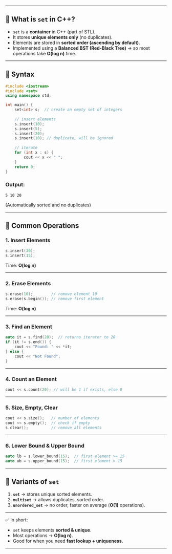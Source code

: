 
---

## 🔹 What is `set` in C++?

* `set` is a **container** in C++ (part of STL).
* It stores **unique elements only** (no duplicates).
* Elements are stored in **sorted order (ascending by default)**.
* Implemented using a **Balanced BST (Red-Black Tree)** → so most operations take **O(log n)** time.

---

## 🔹 Syntax

```cpp
#include <iostream>
#include <set>
using namespace std;

int main() {
    set<int> s;  // create an empty set of integers
    
    // insert elements
    s.insert(10);
    s.insert(5);
    s.insert(20);
    s.insert(10); // duplicate, will be ignored
    
    // iterate
    for (int x : s) {
        cout << x << " ";
    }
    return 0;
}
```

### Output:

```
5 10 20
```

(Automatically sorted and no duplicates)

---

## 🔹 Common Operations

### 1. Insert Elements

```cpp
s.insert(30);
s.insert(15);
```

Time: **O(log n)**

---

### 2. Erase Elements

```cpp
s.erase(10);        // remove element 10
s.erase(s.begin()); // remove first element
```

Time: **O(log n)**

---

### 3. Find an Element

```cpp
auto it = s.find(20);  // returns iterator to 20
if (it != s.end()) {
    cout << "Found: " << *it;
} else {
    cout << "Not Found";
}
```

---

### 4. Count an Element

```cpp
cout << s.count(20); // will be 1 if exists, else 0
```

---

### 5. Size, Empty, Clear

```cpp
cout << s.size();   // number of elements
cout << s.empty();  // check if empty
s.clear();          // remove all elements
```

---

### 6. Lower Bound & Upper Bound

```cpp
auto lb = s.lower_bound(15);  // first element >= 15
auto ub = s.upper_bound(15);  // first element > 15
```

---

## 🔹 Variants of `set`

1. **`set`** → stores unique sorted elements.
2. **`multiset`** → allows duplicates, sorted order.
3. **`unordered_set`** → no order, faster on average (**O(1)** operations).

---

✅ In short:

* `set` keeps elements **sorted & unique**.
* Most operations → **O(log n)**.
* Good for when you need **fast lookup + uniqueness**.

---
